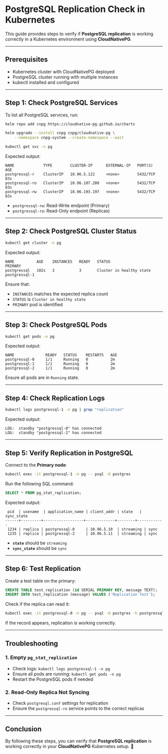 # PostgreSQL Replication Check in Kubernetes

This guide provides steps to verify if **PostgreSQL replication** is working correctly in a Kubernetes environment using **CloudNativePG**.

---

## Prerequisites
- Kubernetes cluster with CloudNativePG deployed
- PostgreSQL cluster running with multiple instances
- kubectl installed and configured

---

## Step 1: Check PostgreSQL Services
To list all PostgreSQL services, run:
```sh
helm repo add cnpg https://cloudnative-pg.github.io/charts

helm upgrade --install cnpg cnpg/cloudnative-pg \
    --namespace cnpg-system --create-namespace --wait

kubectl get svc -n pg
```
Expected output:
```
NAME             TYPE        CLUSTER-IP      EXTERNAL-IP   PORT(S)    AGE
postgressql-r    ClusterIP   10.96.5.122     <none>        5432/TCP   83s
postgressql-ro   ClusterIP   10.96.107.200   <none>        5432/TCP   83s
postgressql-rw   ClusterIP   10.96.193.197   <none>        5432/TCP   83s
```

- `postgressql-rw`: Read-Write endpoint (Primary)
- `postgressql-ro`: Read-Only endpoint (Replicas)

---

## Step 2: Check PostgreSQL Cluster Status
```sh
kubectl get cluster -n pg
```
Expected output:
```
NAME          AGE    INSTANCES   READY   STATUS                     PRIMARY
postgressql   102s   3           3       Cluster in healthy state   postgressql-1
```
Ensure that:
- `INSTANCES` matches the expected replica count
- `STATUS` is `Cluster in healthy state`
- `PRIMARY` pod is identified

---

## Step 3: Check PostgreSQL Pods
```sh
kubectl get pods -n pg
```
Expected output:
```
NAME              READY   STATUS    RESTARTS   AGE
postgressql-0     1/1     Running   0          2m
postgressql-1     1/1     Running   0          2m
postgressql-2     1/1     Running   0          2m
```
Ensure all pods are in `Running` state.

---

## Step 4: Check Replication Logs
```sh
kubectl logs postgressql-1 -n pg | grep "replication"
```
Expected output:
```
LOG:  standby "postgressql-0" has connected
LOG:  standby "postgressql-2" has connected
```

---

## Step 5: Verify Replication in PostgreSQL
Connect to the **Primary node**:
```sh
kubectl exec -it postgressql-1 -n pg -- psql -U postgres
```
Run the following SQL command:
```sql
SELECT * FROM pg_stat_replication;
```
Expected output:
```
 pid  | usename  | application_name | client_addr | state   | sync_state
------+---------+------------------+-------------+--------+------------
 1234 | replica | postgressql-0     | 10.96.5.10  | streaming | sync
 1235 | replica | postgressql-2     | 10.96.5.11  | streaming | sync
```
- **`state`** should be `streaming`
- **`sync_state`** should be `sync`

---

## Step 6: Test Replication
Create a test table on the primary:
```sql
CREATE TABLE test_replication (id SERIAL PRIMARY KEY, message TEXT);
INSERT INTO test_replication (message) VALUES ('Replication Test');
```
Check if the replica can read it:
```sh
kubectl exec -it postgressql-0 -n pg -- psql -U postgres -h postgressql-ro -c "SELECT * FROM test_replication;"
```
If the record appears, replication is working correctly.

---

## Troubleshooting
### 1. Empty `pg_stat_replication`
- Check logs: `kubectl logs postgressql-1 -n pg`
- Ensure all pods are running: `kubectl get pods -n pg`
- Restart the PostgreSQL pods if needed

### 2. Read-Only Replica Not Syncing
- Check `postgresql.conf` settings for replication
- Ensure the `postgressql-ro` service points to the correct replicas

---

## Conclusion
By following these steps, you can verify that **PostgreSQL replication** is working correctly in your **CloudNativePG** Kubernetes setup. 🚀

